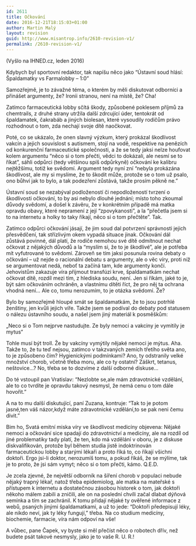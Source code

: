 ```yaml
---
id: 2611
title: Očkování
date: 2016-12-21T18:15:03+01:00
author: Martin Malý
layout: revision
guid: http://www.misantrop.info/2610-revision-v1/
permalink: /2610-revision-v1/
---
```

(Vyšlo na IHNED.cz, leden 2016)

<span style="font-weight: 400;">Kdybych byl sportovní redaktor, tak napíšu něco jako “Ústavní soud hlásí: Špaldamatky vs Farmalobby &#8211; 1:0”</span>

<span style="font-weight: 400;">Samozřejmě, je to závažné téma, o kterém by měli diskutovat odborníci a přinášet argumenty, že? Ironii stranou, není na místě, že? Cha! </span>

<span style="font-weight: 400;">Zatímco farmaceutická lobby sčítá škody, způsobené poklesem příjmů za chemtrails, z druhé strany utržila další zdrcující úder, tentokrát od špaldamatek, čakrabáb a jiných biolesan, které vysoudily rodičům právo rozhodnout o tom, zda nechají svoje dítě naočkovat.</span>

<span style="font-weight: 400;">Poté, co se ukázalo, že onen slavný výzkum, který prokázal škodlivost vakcín a jejich souvislost s autismem, stojí na vodě, respektive na penězích od konkurenční farmaceutické společnosti, a že se tedy jaksi nelze houfovat kolem argumentu “něco si o tom přečti, vědci to dokázali, ale nesmí se to říkat”, sáhli odpůrci (tedy většinou spíš odpůrkyně) očkování ke kalibru nejtěžšímu, totiž ke svědomí. Argument tedy nyní zní “nebyla prokázána škodlivost, ale my si myslíme, že to škodit může, protože se o tom už psalo, ono bůhví jak to bylo, a tak podezření zůstává, takže prosím pěkně ne.”</span>

<span style="font-weight: 400;">Ústavní soud se nezabýval podložeností či nepodložeností tvrzení o škodlivosti očkování, to by asi nebylo dlouhé jednání; místo toho zkoumal důvody svědomí, a došel k závěru, že v konkrétním případě má matka opravdu obavy, které nepramení z její “zpovykanosti”, a la “přečetla jsem si to na internetu a holky to taky říkají, něco si o tom přečtěte”. Tak.</span>

<span style="font-weight: 400;">Zatímco odpůrci očkování jásají, že jim soud dal potvrzení správnosti jejich přesvědčení, tak střízlivým okem vypadá situace jinak. Očkování dál zůstává povinné, dál platí, že rodiče nemohou své dítě odmítnout nechat očkovat z nějakých důvodů a la “myslím si, že to je škodlivé”, ale je potřeba mít vyfutrované to svědomí. Zároveň se tím jaksi posunula rovina debaty o očkování &#8211; už nejde o racionální debatu s argumenty, ale o věc víry, proti níž se argumentovat nedá, neboť ta začíná tam, kde argumenty končí. Jehovistům zakazuje víra přijmout transfúzi krve, špaldamatkám nechat očkovat dítě, rozdíl mezi tím, z hlediska soudu, není. Jen si říkám, jaké to je, být sám očkováním ochráněn, a vlastnímu dítěti říct, že pro něj ta ochrana vhodná není… Ale co, tomu nerozumím, to je otázka svědomí. Že?</span>

<span style="font-weight: 400;">Bylo by samozřejmě hloupé smát se špaldamatkám, že to jsou potrhlé ženštiny, jen kvůli jejich víře. Takže jsem se podíval do debaty pod statusem o nálezu ústavního soudu, a našel jsem jiný materiál k posměškům:</span>

<span style="font-weight: 400;">&#8222;Neco si o Tom nejprve nastudujte. Ze byly nemoci a vakciny je vymitily je mytus&#8220;</span>

<span style="font-weight: 400;">Tohle musí být troll. Že by vakcíny vymýtily nějaké nemoci je mýtus. Aha. Takže to, že tu teď nejsou, zatímco v takzvaných zemích třetího světa ano, to je způsobeno čím? Hygienickými podmínkami? Ano, ty odstranily velké množství chorob, včetně třeba moru, ale co ty ostatní? Záškrt, tetanus, neštovice…? No, třeba se to dozvíme z další odborné diskuse&#8230;</span>

<span style="font-weight: 400;">Do té vstoupil pan Vratislav: “Nezlobte se,ale mám zdravotnické vzdělání, ale to co tvrdíte je opravdu takový nesmysl, že nemá cenu o tom dále hovořit.”</span>

<span style="font-weight: 400;">A na to mu další diskutující, paní Zuzana, kontruje: “Tak to je potom jasné,ten váš názor,když máte zdravotnické vzdělání,to se pak neni čemu divit.”</span>

<span style="font-weight: 400;">Bim ho, Svatá emitní miska víry ve škodlivost medicíny objevena: Nějaké nemoci a očkování sice spadají do zdravotnictví a medicíny, ale na rozdíl od jiné problematiky tady platí, že ten, kdo má vzdělání v oboru, je z diskuse diskvalifikován, protože byl během studia jistě indoktrinován farmaceutickou lobby a starými lékaři a proto říká to, co říkají všichni doktoři. Ergo jsi-li doktor, nerozumíš tomu, a pokud říkáš, že se mýlíme, tak je to proto, že jsi sám vymyt; něco si o tom přečti, kámo. Q.E.D.</span>

<span style="font-weight: 400;">Je zcela zjevné, že největší odborník na šíření chorob v populaci nebude nějaký trapný lékař, natož třeba epidemiolog, ale matka na mateřské s přístupem k internetu a dostatečnou zásobou historek o tom, jak doktoři někoho málem zabili a zničili, ale on na poslední chvíli začal dlabat dýňová semínka a tím se zachránil. K tomu přidají nějaké ty ověřené informace z webů, psaných jinými špaldamatkami, a už to jede: “Doktoři předepisují léky, ale nikdo neví, jak ty léky fungují,” třeba. Na co studium medicíny, biochemie, farmacie, víra nám odpoví na vše!</span>

<span style="font-weight: 400;">A vůbec, pane Čapek, vy byste si měl přečíst něco o robotech dřív, než budete psát takové nesmysly, jako je to vaše R. U. R.!</span>